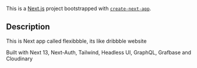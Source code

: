 This is a [Next.js](https://nextjs.org/) project bootstrapped with [`create-next-app`](https://github.com/vercel/next.js/tree/canary/packages/create-next-app).

## Description

This is Next app called flexibbble, its like dribbble website

Built with Next 13, Next-Auth, Tailwind, Headless UI, GraphQL, Grafbase and Cloudinary
